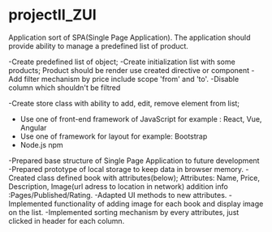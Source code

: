 # projectII_ZUI
Application sort of SPA(Single Page Application). The application should provide ability to manage a predefined list of product.

<!-- @@@@@@@@@@@@@@@@ TODO list @@@@@@@@@@@@@@@ -->
<!-- Books Task -->

<!-- List task -->
-Create predefined list of object;
-Create initialization list with some products; Product should be render use created directive or component
-Add filter mechanism by price include scope 'from' and 'to'.
-Disable column  which shouldn't be filtred

<!-- Store Task -->
-Create store class with ability to add, edit, remove element from list;

<!-- Technical Specifications -->
- Use one of front-end framework of JavaScript for example : React, Vue, Angular
- Use one of framework for layout  for example: Bootstrap
- Node.js npm

<!-- @@@@@@@@@@@@@@@@ DONE list @@@@@@@@@@@@@@@ -->
-Prepared base structure of Single Page Application to future development
-Prepared prototype of  local storage to keep data in browser memory.
-Created class defined book with attributes(below); 
Attributes: Name, Price, Description, Image(url adress to location in network) addition info :Pages/Published/Rating.
-Adapted UI methods to new attributes.
-Implemented functionality of adding image for each book and display image on the list.
-Implemented sorting mechanism by every attributes, just clicked in header for each column.



